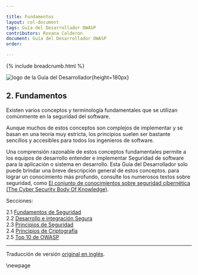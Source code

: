 ```yaml
---

title: Fundamentos
layout: col-document
tags: Guía del Desarrollador OWASP
contributors: Roxana Calderon
document: Guía del Desarrollador OWASP
order:

---
```


{% include breadcrumb.html %}

![logo de la Guía del Desarrollador](../../assets/images/dg_logo.png "Guía del Desarrollador OWASP"){height=180px}

## 2. Fundamentos

Existen varios conceptos y terminología fundamentales que se utilizan comúnmente en la seguridad del software.

Aunque muchos de estos conceptos son complejos de implementar y se basan en una teoría muy estricta,
los principios suelen ser bastante sencillos y accesibles para todos los ingenieros de software.

Una comprensión razonable de estos conceptos fundamentales permite a los equipos de desarrollo entender e implementar
Seguridad de software para la aplicación o sistema en desarrollo.
Esta Guía del Desarrollador solo puede brindar una breve descripción general de estos conceptos.
para lograr un conocimiento más profundo, consulte los numerosos textos sobre seguridad,
como [El conjunto de conocimientos sobre seguridad cibernética (The Cyber Security Body Of Knowledge)][cbok].

Secciones:

2.1 [Fundamentos de Seguridad](#fundamentos-de-seguridad)  
2.2 [Desarrollo e integración Segura](#desarrollo-e-integración-segura)  
2.3 [Principios de Seguridad](#principios-de-seguridad)  
2.4 [Principios de Criptografía](#principios-de-criptografía)  
2.5 [Top 10 de OWASP](#owasp-top-ten)  

----

Traducción de versión [original en inglés][release0400].

[cbok]: https://www.cybok.org/
[release0400]: https://github.com/OWASP/www-project-developer-guide/blob/main/release/04-foundations/toc.md

\newpage
